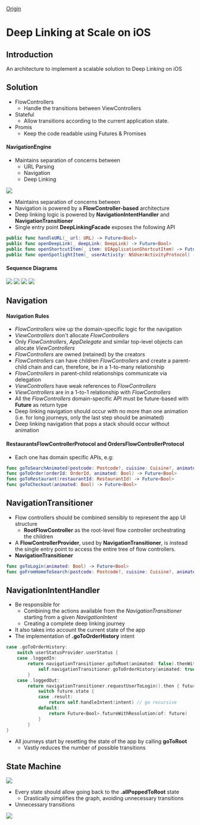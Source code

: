 [Origin](https://albertodebortoli.com/2019/04/16/deep-linking-at-scale-on-ios/)

# Deep Linking at Scale on iOS
## Introduction
 An architecture to implement a scalable solution to Deep Linking on iOS
 
## Solution
* FlowControllers
    - Handle the transitions between ViewControllers
* Stateful
    - Allow transitions according to the current application state.
* Promis
    - Keep the code readable using Futures & Promises

#### NavigationEngine
* Maintains separation of concerns between 
    - URL Parsing
    - Navigation
    - Deep Linking
    
![](resources/deeplinking01.png)

* Maintains separation of concerns between 
* Navigation is powered by a __FlowController-based__ architecture
* Deep linking logic is powered by __NavigationIntentHandler__ and __NavigationTransitioner__
* Single entry point __DeepLinkingFacade__ exposes the following API

```swift
public func handleURL(_ url: URL) -> Future<Bool>
public func openDeepLink(_ deepLink: DeepLink) -> Future<Bool>
public func openShortcutItem(_ item: UIApplicationShortcutItem) -> Future<Bool>
public func openSpotlightItem(_ userActivity: NSUserActivityProtocol) -> Future<Bool>
```

#### Sequence Diagrams
![](resources/deeplinking02.svg)
![](resources/deeplinking03.svg)
![](resources/deeplinking04.svg)
![](resources/deeplinking05.svg)


## Navigation
#### Navigation Rules
* _FlowControllers_ wire up the domain-specific logic for the navigation
* _ViewControllers_ don't allocate _FlowControllers_
* Only _FlowControllers_, _AppDelegate_ and similar top-level objects can allocate _ViewControllers_
* _FlowControllers_ are owned (retained) by the creators
* _FlowControllers_ can have children _FlowControllers_ and create a parent-child chain and can, therefore, be in a 1-to-many relationship
* _FlowControllers_ in parent-child relationships communicate via delegation
* _ViewControllers_ have weak references to _FlowControllers_
* _ViewControllers_ are in a 1-to-1 relationship with _FlowControllers_
* All the _FlowControllers_ domain-specific API must be future-based with __Future<Bool>__ as return type
* Deep linking navigation should occur with no more than one animation (i.e. for long journeys, only the last step should be animated)
* Deep linking navigation that pops a stack should occur without animation

#### RestaurantsFlowControllerProtocol and OrdersFlowControllerProtocol
* Each one has domain specific APIs, e.g:

```swift
func goToSearchAnimated(postcode: Postcode?, cuisine: Cuisine?, animated: Bool) -> Future<Bool>
func goToOrder(orderId: OrderId, animated: Bool) -> Future<Bool>
func goToRestaurant(restaurantId: RestaurantId) -> Future<Bool>
func goToCheckout(animated: Bool) -> Future<Bool>
```

## NavigationTransitioner
* Flow controllers should be combined sensibly to represent the app UI structure
    - __RootFlowController__ as the root-level flow controller orchestrating the children
* A __FlowControllerProvider__, used by __NavigationTransitioner__, is instead the single entry point to access the entire tree of flow controllers.
* __NavigationTransitioner__
```swift
func goToLogin(animated: Bool) -> Future<Bool>
func goFromHomeToSearch(postcode: Postcode?, cuisine: Cuisine?, animated: Bool) -> Future<Bool>
```

## NavigationIntentHandler
* Be responsible for 
    - Combining the actions available from the _NavigationTransitioner_ starting from a given _NavigationIntent_ 
    - Creating a complete deep linking journey
* It also takes into account the current state of the app
* The implementation of __.goToOrderHistory__ intent

```swift
case .goToOrderHistory:
    switch userStatusProvider.userStatus {
    case .loggedIn:
        return navigationTransitioner.goToRoot(animated: false).thenWithResult { _ -> Future<Bool> in
            self.navigationTransitioner.goToOrderHistory(animated: true)
        }
    case .loggedOut:
        return navigationTransitioner.requestUserToLogin().then { future in
            switch future.state {
            case .result:
                return self.handleIntent(intent) // go recursive
            default:
                return Future<Bool>.futureWithResolution(of: future)
            }
        }
}
```

* All journeys start by resetting the state of the app by calling __goToRoot__
    - Vastly reduces the number of possible transitions
    
## State Machine
![](resources/deeplinking06.png)

* Every state should allow going back to the __.allPoppedToRoot__ state  
    - Drastically simplifies the graph, avoiding unnecessary transitions
* Unnecessary transitions

![](resources/deeplinking07.png)
